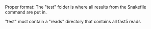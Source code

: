 Proper format: The "test" folder is where all results from the Snakefile command are put in. 

"test" must contain a "reads" directory that contains all fast5 reads
